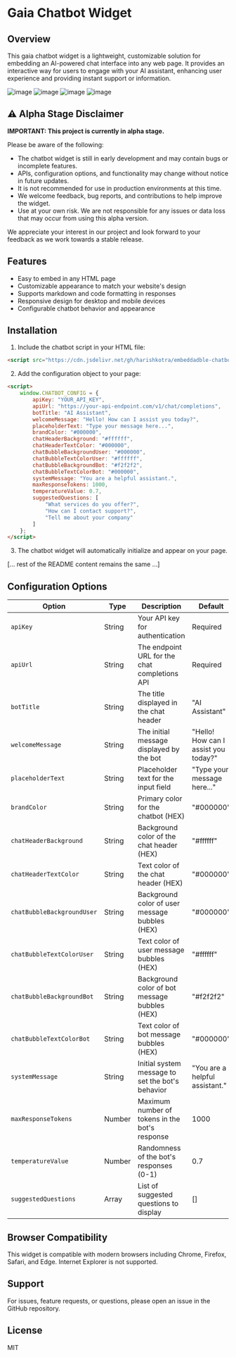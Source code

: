 # Gaia Chatbot Widget

## Overview

This gaia chatbot widget is a lightweight, customizable solution for embedding an AI-powered chat interface into any web page. It provides an interactive way for users to engage with your AI assistant, enhancing user experience and providing instant support or information.

![image](https://github.com/user-attachments/assets/f4b8ef6f-1ba0-4671-8f50-af7b7235cb2a)
![image](https://github.com/user-attachments/assets/5aff9649-43d8-4d85-ab42-72ae9229ff70)
![image](https://github.com/user-attachments/assets/80fad06f-c95b-492e-bcf7-130a9f09a06d)
![image](https://github.com/user-attachments/assets/e47d21ff-df33-4b13-b4f1-491041a71972)

## ⚠️ Alpha Stage Disclaimer

**IMPORTANT: This project is currently in alpha stage.**

Please be aware of the following:

- The chatbot widget is still in early development and may contain bugs or incomplete features.
- APIs, configuration options, and functionality may change without notice in future updates.
- It is not recommended for use in production environments at this time.
- We welcome feedback, bug reports, and contributions to help improve the widget.
- Use at your own risk. We are not responsible for any issues or data loss that may occur from using this alpha version.

We appreciate your interest in our project and look forward to your feedback as we work towards a stable release.

## Features

- Easy to embed in any HTML page
- Customizable appearance to match your website's design
- Supports markdown and code formatting in responses
- Responsive design for desktop and mobile devices
- Configurable chatbot behavior and appearance

## Installation

1. Include the chatbot script in your HTML file:

```html
<script src="https://cdn.jsdelivr.net/gh/harishkotra/embeddadble-chatbot-ui@refs/heads/main/chatbot-widget.js"></script>
```

2. Add the configuration object to your page:

```html
<script>
    window.CHATBOT_CONFIG = {
        apiKey: "YOUR_API_KEY",
        apiUrl: "https://your-api-endpoint.com/v1/chat/completions",
        botTitle: "AI Assistant",
        welcomeMessage: "Hello! How can I assist you today?",
        placeholderText: "Type your message here...",
        brandColor: "#000000",
        chatHeaderBackground: "#ffffff",
        chatHeaderTextColor: "#000000",
        chatBubbleBackgroundUser: "#000000",
        chatBubbleTextColorUser: "#ffffff",
        chatBubbleBackgroundBot: "#f2f2f2",
        chatBubbleTextColorBot: "#000000",
        systemMessage: "You are a helpful assistant.",
        maxResponseTokens: 1000,
        temperatureValue: 0.7,
        suggestedQuestions: [
            "What services do you offer?",
            "How can I contact support?",
            "Tell me about your company"
        ]
    };
</script>
```

3. The chatbot widget will automatically initialize and appear on your page.

[... rest of the README content remains the same ...]

## Configuration Options

| Option | Type | Description | Default |
|--------|------|-------------|---------|
| `apiKey` | String | Your API key for authentication | Required |
| `apiUrl` | String | The endpoint URL for the chat completions API | Required |
| `botTitle` | String | The title displayed in the chat header | "AI Assistant" |
| `welcomeMessage` | String | The initial message displayed by the bot | "Hello! How can I assist you today?" |
| `placeholderText` | String | Placeholder text for the input field | "Type your message here..." |
| `brandColor` | String | Primary color for the chatbot (HEX) | "#000000" |
| `chatHeaderBackground` | String | Background color of the chat header (HEX) | "#ffffff" |
| `chatHeaderTextColor` | String | Text color of the chat header (HEX) | "#000000" |
| `chatBubbleBackgroundUser` | String | Background color of user message bubbles (HEX) | "#000000" |
| `chatBubbleTextColorUser` | String | Text color of user message bubbles (HEX) | "#ffffff" |
| `chatBubbleBackgroundBot` | String | Background color of bot message bubbles (HEX) | "#f2f2f2" |
| `chatBubbleTextColorBot` | String | Text color of bot message bubbles (HEX) | "#000000" |
| `systemMessage` | String | Initial system message to set the bot's behavior | "You are a helpful assistant." |
| `maxResponseTokens` | Number | Maximum number of tokens in the bot's response | 1000 |
| `temperatureValue` | Number | Randomness of the bot's responses (0-1) | 0.7 |
| `suggestedQuestions` | Array | List of suggested questions to display | [] |


## Browser Compatibility

This widget is compatible with modern browsers including Chrome, Firefox, Safari, and Edge. Internet Explorer is not supported.

## Support

For issues, feature requests, or questions, please open an issue in the GitHub repository.

## License

MIT
